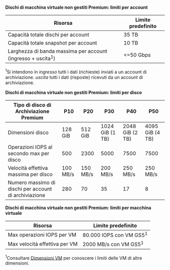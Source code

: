 **Dischi di macchina virtuale non gestiti Premium: limiti per account**

| Risorsa | Limite predefinito |
| --- | --- |
| Capacità totale dischi per account |35 TB |
| Capacità totale snapshot per account |10 TB |
| Larghezza di banda massima per account (ingresso + uscita<sup>1</sup>) |<=50 Gbps |

<sup>1</sup>Si intendono in *ingresso* tutti i dati (richieste) inviati a un account di archiviazione. *uscita* tutti i dati (risposte) ricevuti da un account di archiviazione.

**Dischi di macchina virtuale non gestiti Premium: limiti per disco**

| Tipo di disco di Archiviazione Premium | P10 | P20 | P30 | P40 | P50 |
| --- | --- | --- | --- | --- | --- |
| Dimensioni disco |128 GiB |512 GiB |1024 GiB (1 TB) |2048 GiB (2 TB)|4095 GiB (4 TB)|
| Operazioni IOPS al secondo max per disco |500 |2300 |5000 |7500 |7500 |
| Velocità effettiva massima per disco |100 MB/s | 150 MB/s |200 MB/s |250 MB/s |250 MB/s |
| Numero massimo di dischi per account di archiviazione |280 |70 |35 | 17 | 8 |

**Dischi di macchina virtuale non gestiti Premium: limiti per macchina virtuale**

| Risorsa | Limite predefinito |
| --- | --- |
| Max operazioni IOPS per VM |80.000 IOPS con VM GS5<sup>1</sup> |
| Max velocità effettiva per VM |2000 MB/s con VM GS5<sup>1</sup> |

<sup>1</sup>Consultare [Dimensioni VM](../articles/virtual-machines/linux/sizes.md?toc=%2fazure%2fvirtual-machines%2flinux%2ftoc.json) per conoscere i limiti delle VM di altre dimensioni. 


